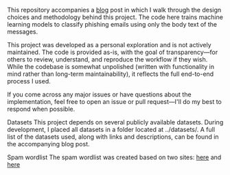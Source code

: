 This repository accompanies a [blog](https://www.blogger.com/u/2/blog/post/edit/1907108883869461564/3936590455618453693) post in which I walk through the design choices and methodology behind this project. The code here trains machine learning models to classify phishing emails using only the body text of the messages.

This project was developed as a personal exploration and is not actively maintained. The code is provided as-is, with the goal of transparency—for others to review, understand, and reproduce the workflow if they wish. While the codebase is somewhat unpolished (written with functionality in mind rather than long-term maintainability), it reflects the full end-to-end process I used.

If you come across any major issues or have questions about the implementation, feel free to open an issue or pull request—I'll do my best to respond when possible.

Datasets
This project depends on several publicly available datasets. During development, I placed all datasets in a folder located at ../datasets/. A full list of the datasets used, along with links and descriptions, can be found in the accompanying blog post.

Spam wordlist
The spam wordlist was created based on two sites: [here](https://www.activecampaign.com/blog/spam-words) and [here](https://blog.hubspot.com/blog/tabid/6307/bid/30684/The-Ultimate-List-of-Email-SPAM-Trigger-Words.aspx)

